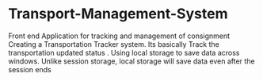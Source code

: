 # Transport-Management-System
Front end Application for tracking and management of consignment
Creating a Transportation Tracker system. Its basically Track the transportation updated status . Using local storage to save data across windows. Unlike session storage, local storage will save data even after the session ends
